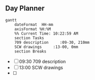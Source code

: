 ## Day Planner
```mermaid
gantt
    dateFormat  HH-mm
    axisFormat %H:%M
    %% Current Time: 10:22:59 AM
    section Tasks
    709 description     :09-30, 210mm
    SCW drawings     :13-00, 0mm
    section Breaks

```

- [ ] 09:30 709 description
- [ ] 13:00 SCW drawings
- [ ] 